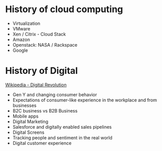 # History of cloud computing
- Virtualization
- VMware
- Xen / Citrix - Cloud Stack
- Amazon
- Openstack: NASA / Rackspace
- Google


# History of Digital
[Wikipedia - Digital Revolution](https://en.wikipedia.org/wiki/Digital_Revolution)
- Gen Y and changing consumer behavior
- Expectations of consumer-like experience in the workplace and from businesses
- B2C business vs B2B Business
- Mobile apps
- Digital Marketing
- Salesforce and digitally enabled sales pipelines
- Digital Screens
- Tracking people and sentiment in the real world
- Digital customer experience

